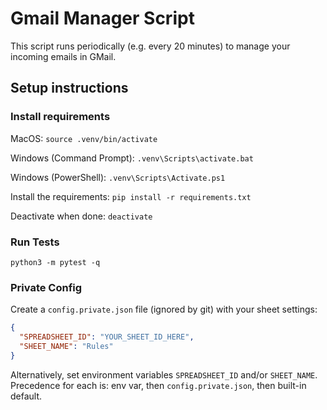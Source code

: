 # Gmail Manager Script

This script runs periodically (e.g. every 20 minutes) to manage your incoming emails in GMail.

## Setup instructions

### Install requirements

MacOS:
`source .venv/bin/activate`

Windows (Command Prompt):
`.venv\Scripts\activate.bat`

Windows (PowerShell):
`.venv\Scripts\Activate.ps1`

Install the requirements:
`pip install -r requirements.txt`

Deactivate when done:
`deactivate`

### Run Tests

`python3 -m pytest -q`

### Private Config

Create a `config.private.json` file (ignored by git) with your sheet settings:

```json
{
  "SPREADSHEET_ID": "YOUR_SHEET_ID_HERE",
  "SHEET_NAME": "Rules"
}
```

Alternatively, set environment variables `SPREADSHEET_ID` and/or `SHEET_NAME`. Precedence for each is: env var, then `config.private.json`, then built-in default.
